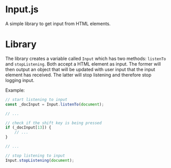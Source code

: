 # Input.js
A simple library to get input from HTML elements.

# Library
The library creates a variable called `Input` which has two methods: `listenTo` and `stopListening`. Both accept a HTML element as input. The former will then output an object that will be updated with user input that the input element has received. The latter will stop listening and therefore stop logging input.

Example:
```js
// start listening to input
const _docInput = Input.listenTo(document);

// ...

// check if the shift key is being pressed
if (_docInput[13]) {
	// ...
}

// ...

// stop listening to input
Input.stopListening(document);
```
